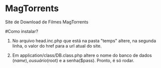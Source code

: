 # MagTorrents
Site de Download de Filmes MagTorrents

#Como instalar?
1) No arquivo head.inc.php que está na pasta "temps" altere, na segunda linha, o valor do href para a url atual do site.

2) Em application/class/DB.class.php altere o nome do banco de dados ($name), o usuário ($root) e a senha($pass).
Pronto, é só rodar.
